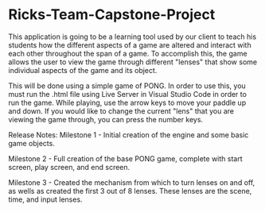 # Ricks-Team-Capstone-Project
This application is going to be a learning tool used by our client to teach his students how the different aspects of a game are altered and interact with 
each other throughout the span of a game. To accomplish this, the game allows the user to view the game through different "lenses" that show some individual aspects of the game and its object.

This will be done using a simple game of PONG. In order to use this, you must run the .html file using Live Server in Visual Studio Code in order to run the game. While playing, use the arrow keys to move your paddle up and down. If you would like to change the current "lens" that you are viewing the game through, you can press the number keys.

Release Notes:
Milestone 1 - Initial creation of the engine and some basic game objects.

Milestone 2 - Full creation of the base PONG game, complete with start screen, play screen, and end screen.

Milestone 3 - Created the mechanism from which to turn lenses on and off, as wells as created the first 3 out of 8 lenses.
              These lenses are the scene, time, and input lenses.
